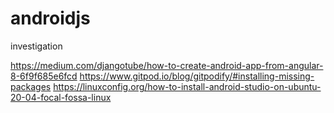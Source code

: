 # androidjs
investigation

https://medium.com/djangotube/how-to-create-android-app-from-angular-8-6f9f685e6fcd
https://www.gitpod.io/blog/gitpodify/#installing-missing-packages
https://linuxconfig.org/how-to-install-android-studio-on-ubuntu-20-04-focal-fossa-linux

